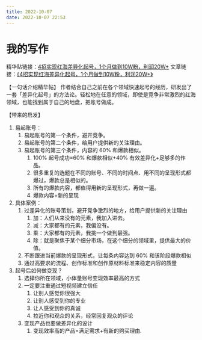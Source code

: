 ```yaml
---
title: 2022-10-07
date: 2022-10-07 22:53
---
```


# 我的写作

精华贴链接：[4招实现红海差异化起号，1个月做到10W粉，利润20W+](https://wx.zsxq.com/dweb2/index/topic_detail/184545155255412)
文章链接：[《4招实现红海差异化起号，1个月做到10W粉，利润20W+》](https://articles.zsxq.com/id_vufza12pzq7d.html)

【一句话介绍精华帖】
作者结合自己之前在各个领域快速起号的经历，研发出了一套「差异化起号」的方法论。轻松地在任意的领域，即使是竞争非常激烈的红海领域，也能找到属于自己的地盘，把账号做成。

【带来的启发】
1. 易起账号：
    1. 易起账号的第一个条件，避开竞争。
    2. 易起账号的第二个条件，给用户提供新的关注理由。
    3. 易起账号的第三个条件，内容的 60% 和爆款相似。
        1. 100% 起号成功=60% 和爆款相似+40% 有效差异化+足够多的作品。
        2. 很多重复的选题在不同的账号、不同的时间点、用不同的呈现形式都爆过，爆款总是相似的。
        3. 所有的爆款内容，都值得用新的呈现形式，再做一遍。
        4. 爆款内容+新的呈现
2. 具体案例：
    1. 过差异化的账号策划，避开竞争激烈的地方，给用户提供新的关注理由
        1. 加：人们从来没有的元素，我加入进去。
        2. 减：大家都有的元素，我偏没有。
        3. 乘：大家都有的元素，我挑一个做到最强。
        4. 除：就是聚焦于某个细分市场，在这个细分的领域里，提供最大的价值。
    2. 不断跟进当前爆款的呈现形式，让每条内容达到 60% 和该阶段爆款相似
    3. 通过高要求的流程、创作标准和创作原材料标准来稳定内容的质量
3. 起号后如何做变现？ 
    1. 选择你所在领域，小体量账号变现效率最高的方式
    2. 一定要注重通过短视频建立信任
        1. 让别人感觉你很强大
        2. 让别人感受到你的专业
        3. 让人感受到你的真诚
        4. 拉近你和观众的关系，经常回复观众的评论
    3. 变现产品也要做差异化的设计
        1. 变现效率高的产品=满足需求+有新的购买理由.
